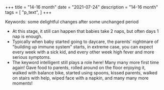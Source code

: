 +++
title = "14-16 month"
date = "2021-07-24"
description = "14-16 month"
tags = [
    "p_text",
]
+++

Keywords: some delightful changes after some unchanged period

* At this stage, it still can happen that babies take 2 naps, but often days 1 nap is enough.
* Typically when baby started going to daycare, the parents' nightmare of "building up immune system" starts, in extreme case, you can expect every week with a sick kid, and every other week high fever and more serious symptoms.
* The keyword intelligent still plays a role here! Many many more first time again! Gave food to parents, rolled around on the floor enjoying it, walked with balance bike, started using spoons, kissed parents, walked on stairs with help, wiped face with a napkin, and many many more moments!